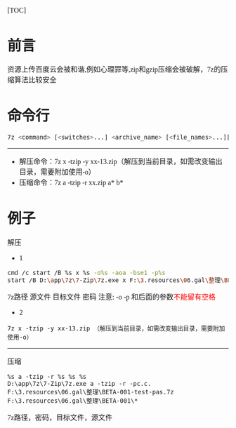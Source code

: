 <font face="SimSun" size=3>

[TOC]

# 前言
资源上传百度云会被和谐,例如心理罪等,zip和gzip压缩会被破解，7z的压缩算法比较安全

# 命令行
~~~sh
7z <command> [<switches>...] <archive_name> [<file_names>...][<@listfiles...>]
~~~

---

- 解压命令：7z x -tzip -y xx-13.zip（解压到当前目录，如需改变输出目录，需要附加使用-o）
- 压缩命令：7z a -tzip -r xx.zip a\* b\*

# 例子
解压
- 1
~~~sh
cmd /c start /B %s x %s -o%s -aoa -bse1 -p%s
start /B D:\app\7z\7-Zip\7z.exe x F:\3.resources\06.gal\整理\BETA-001.7z -oF:\3.resources\06.gal\整理 -aoa -bse1 -pc.c.
~~~
7z路径 源文件 目标文件 密码
注意: -o -p 和后面的参数<font color="red">不能留有空格</font>
- 2
~~~
7z x -tzip -y xx-13.zip （解压到当前目录，如需改变输出目录，需要附加使用-o）
~~~


---

压缩
~~~
%s a -tzip -r %s %s %s 
D:\app\7z\7-Zip\7z.exe a -tzip -r -pc.c. F:\3.resources\06.gal\整理\BETA-001-test-pas.7z F:\3.resources\06.gal\整理\BETA-001\*
~~~
7z路径，密码，目标文件，源文件

</font>
